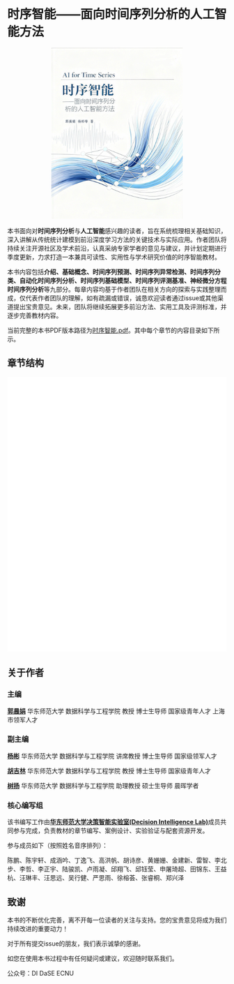 
# **时序智能——面向时间序列分析的人工智能方法** 

<div align=center>
<img src="./cover.jpg" width="60%">
</div>

本书面向对**时间序列分析**与**人工智能**感兴趣的读者，旨在系统梳理相关基础知识，深入讲解从传统统计建模到前沿深度学习方法的关键技术与实际应用。作者团队将持续关注开源社区及学术前沿，认真采纳专家学者的意见与建议，并计划定期进行季度更新，力求打造一本兼具可读性、实用性与学术研究价值的时序智能教材。

本书内容包括**介绍、基础概念、时间序列预测、时间序列异常检测、时间序列分类、自动化时间序列分析、时间序列基础模型、时间序列评测基准、神经微分方程时间序列分析**等九部分。每章内容均基于作者团队在相关方向的探索与实践整理而成，仅代表作者团队的理解，如有疏漏或错误，诚恳欢迎读者通过issue或其他渠道提出宝贵意见。未来，团队将继续拓展更多前沿方法、实用工具及评测标准，并逐步完善教材内容。

当前完整的本书PDF版本路径为[时序智能.pdf](https://decisionintelligence.github.io/index)。其中每个章节的内容目录如下所示。

## **章节结构**

<img src="./figure/content.svg">

## **关于作者**

### **主编**

[**郭晨娟**](https://faculty.ecnu.edu.cn/_s37/gcj/main.psp) 华东师范大学 数据科学与工程学院 教授 博士生导师 国家级青年人才 上海市领军人才

### **副主编**

[**杨彬**](https://binyangdk.github.io/) 华东师范大学 数据科学与工程学院 讲席教授 博士生导师 国家级领军人才             

[**胡吉林**](https://hujilin1229.github.io/) 华东师范大学 数据科学与工程学院 教授 博士生导师 国家级青年人才

[**树扬**](https://shuyang96.github.io/) 华东师范大学 数据科学与工程学院 助理教授 硕士生导师 晨晖学者



### **核心编写组**

该书编写工作由[<b>华东师范大学决策智能实验室(Decision Intelligence Lab)</b>](https://decisionintelligence.github.io/index)成员共同参与完成，负责教材的章节编写、案例设计、实验验证与配套资源开发。

参与成员如下（按照姓名音序排列）：

陈鹏、陈宇轩、成涵吟、丁逸飞、高洪帆、胡诗彦、黄姗姗、金建新、雷智、李北步、李哲、李正宇、陆骏凯、卢雨凝、邱翔飞、邱钰莹、申屠琦超、田锦东、王益杭、汪琳丰、汪思远、吴行健、严思雨、徐榕荟、张睿桐、郑兴泽



## **致谢**

本书的不断优化完善，离不开每一位读者的关注与支持。您的宝贵意见将成为我们持续改进的重要动力！

对于所有提交issue的朋友，我们表示诚挚的感谢。

如您在使用本书过程中有任何疑问或建议，欢迎随时联系我们。

公众号：DI DaSE ECNU
